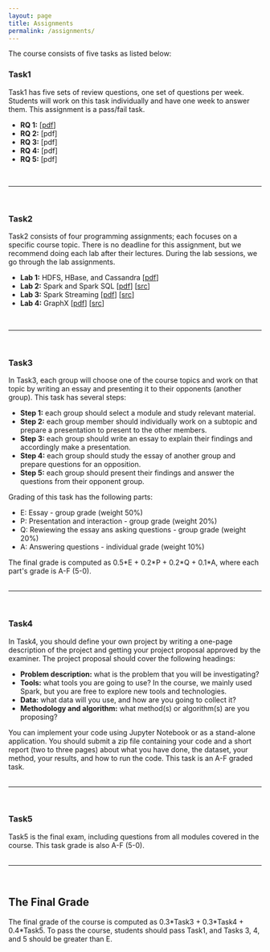 ```yaml
---
layout: page
title: Assignments 
permalink: /assignments/
---
```

<p align="justify">
The course consists of five tasks as listed below:
<br>
<h3>Task1</h3>
Task1 has five sets of review questions, one set of questions per week. Students will work on this task individually and have one week to answer them. This assignment is a pass/fail task.<br>
<ul>
<li><b>RQ 1:</b> [<a href="/rq/review_questions1.pdf">pdf</a>]</li>
<li><b>RQ 2:</b> [pdf]</li>
<li><b>RQ 3:</b> [pdf]</li>
<li><b>RQ 4:</b> [pdf]</li>
<li><b>RQ 5:</b> [pdf]</li>
</ul>
<br>
<hr>
<br>
<h3>Task2</h3>
Task2 consists of four programming assignments; each focuses on a specific course topic. There is no deadline for this assignment, but we recommend doing each lab after their lectures. During the lab sessions, we go through the lab assignments.<br>
<ul>
<li><b>Lab 1:</b> HDFS, HBase, and Cassandra [<a href="/labs/lab1.pdf">pdf</a>]</li>
<li><b>Lab 2:</b> Spark and Spark SQL [<a href="/labs/lab2.pdf">pdf</a>] [<a href="https://www.dropbox.com/s/jrtoftu5ovjg7vk/lab2_src.zip?dl=0">src</a>]</li>
<li><b>Lab 3:</b> Spark Streaming [<a href="/labs/lab3.pdf">pdf</a>] [<a href="https://www.dropbox.com/s/3cf4lnozyn7jkw8/lab3_src.zip?dl=0">src</a>]</li>
<li><b>Lab 4:</b> GraphX [<a href="/labs/lab4.pdf">pdf</a>] [<a href="https://www.dropbox.com/s/jph3dlsfvcrl1iz/lab4_src.zip?dl=0">src</a>]</li>
</ul>
<br>
<hr>
<br>
<h3>Task3</h3>
In Task3, each group will choose one of the course topics and work on that topic by writing an essay and presenting it to their opponents (another group). This task has several steps:
<ul>
<li><b>Step 1:</b> each group should select a module and study relevant material.</li>
<li><b>Step 2:</b> each group member should individually work on a subtopic and prepare a presentation to present to the other members.</li>
<li><b>Step 3:</b> each group should write an essay to explain their findings and accordingly make a presentation.</li>
<li><b>Step 4:</b> each group should study the essay of another group and prepare questions for an opposition.</li>
<li><b>Step 5:</b> each group should present their findings and answer the questions from their opponent group.</li>
</ul>
Grading of this task has the following parts:
<ul>
<li>E: Essay - group grade (weight 50%)</li>
<li>P: Presentation and interaction - group grade (weight 20%)</li>
<li>Q: Rewiewing the essay ans asking questions - group grade (weight 20%)</li>
<li>A: Answering questions - individual grade (weight 10%)</li>
</ul>
The final grade is computed as 0.5*E + 0.2*P + 0.2*Q + 0.1*A, where each part's grade is A-F (5-0).
<br><br>
<hr>
<br>
<h3>Task4</h3>
In Task4, you should define your own project by writing a one-page description of the project and getting your project proposal approved by the examiner. The project proposal should cover the following headings:
<ul>
<li><b>Problem description:</b> what is the problem that you will be investigating?</li>
<li><b>Tools:</b> what tools you are going to use? In the course, we mainly used Spark, but you are free to explore new tools and technologies.</li>
<li><b>Data:</b> what data will you use, and how are you going to collect it?</li>
<li><b>Methodology and algorithm:</b> what method(s) or algorithm(s) are you proposing?</li>
</ul>
You can implement your code using Jupyter Notebook or as a stand-alone application. You should submit a zip file containing your code and a short report (two to three pages) about what you have done, the dataset, your method, your results, and how to run the code. This task is an
A-F graded task.
<br><br>
<hr>
<br>
<h3>Task5</h3>
Task5 is the final exam, including questions from all modules covered in the course. This task grade is also A-F (5-0).
<br>
<br>
<hr>
<br>
<h2>The Final Grade</h2>
The final grade of the course is computed as 0.3*Task3 + 0.3*Task4 + 0.4*Task5. To pass the course, students should pass Task1, and Tasks 3, 4, and 5 should be greater than E.
